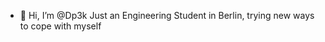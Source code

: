 - 👋 Hi, I’m @Dp3k
Just an Engineering Student in Berlin, trying new ways to cope with myself

<!---
Dp3k/Dp3k is a ✨ special ✨ repository because its `README.md` (this file) appears on your GitHub profile.
You can click the Preview link to take a look at your changes.
--->
